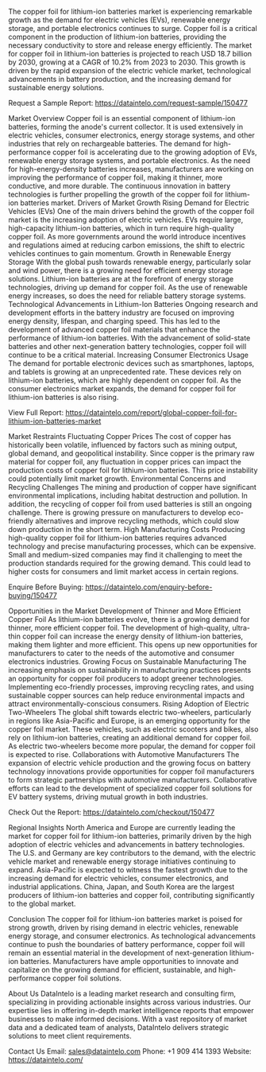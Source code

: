 The copper foil for lithium-ion batteries market is experiencing remarkable growth as the demand for electric vehicles (EVs), renewable energy storage, and portable electronics continues to surge. Copper foil is a critical component in the production of lithium-ion batteries, providing the necessary conductivity to store and release energy efficiently. The market for copper foil in lithium-ion batteries is projected to reach USD 18.7 billion by 2030, growing at a CAGR of 10.2% from 2023 to 2030. This growth is driven by the rapid expansion of the electric vehicle market, technological advancements in battery production, and the increasing demand for sustainable energy solutions.

Request a Sample Report: https://dataintelo.com/request-sample/150477

Market Overview
Copper foil is an essential component of lithium-ion batteries, forming the anode's current collector. It is used extensively in electric vehicles, consumer electronics, energy storage systems, and other industries that rely on rechargeable batteries. The demand for high-performance copper foil is accelerating due to the growing adoption of EVs, renewable energy storage systems, and portable electronics.
As the need for high-energy-density batteries increases, manufacturers are working on improving the performance of copper foil, making it thinner, more conductive, and more durable. The continuous innovation in battery technologies is further propelling the growth of the copper foil for lithium-ion batteries market.
Drivers of Market Growth
Rising Demand for Electric Vehicles (EVs)
One of the main drivers behind the growth of the copper foil market is the increasing adoption of electric vehicles. EVs require large, high-capacity lithium-ion batteries, which in turn require high-quality copper foil. As more governments around the world introduce incentives and regulations aimed at reducing carbon emissions, the shift to electric vehicles continues to gain momentum.
Growth in Renewable Energy Storage
With the global push towards renewable energy, particularly solar and wind power, there is a growing need for efficient energy storage solutions. Lithium-ion batteries are at the forefront of energy storage technologies, driving up demand for copper foil. As the use of renewable energy increases, so does the need for reliable battery storage systems.
Technological Advancements in Lithium-Ion Batteries
Ongoing research and development efforts in the battery industry are focused on improving energy density, lifespan, and charging speed. This has led to the development of advanced copper foil materials that enhance the performance of lithium-ion batteries. With the advancement of solid-state batteries and other next-generation battery technologies, copper foil will continue to be a critical material.
Increasing Consumer Electronics Usage
The demand for portable electronic devices such as smartphones, laptops, and tablets is growing at an unprecedented rate. These devices rely on lithium-ion batteries, which are highly dependent on copper foil. As the consumer electronics market expands, the demand for copper foil for lithium-ion batteries is also rising.

View Full Report: https://dataintelo.com/report/global-copper-foil-for-lithium-ion-batteries-market

Market Restraints
Fluctuating Copper Prices
The cost of copper has historically been volatile, influenced by factors such as mining output, global demand, and geopolitical instability. Since copper is the primary raw material for copper foil, any fluctuation in copper prices can impact the production costs of copper foil for lithium-ion batteries. This price instability could potentially limit market growth.
Environmental Concerns and Recycling Challenges
The mining and production of copper have significant environmental implications, including habitat destruction and pollution. In addition, the recycling of copper foil from used batteries is still an ongoing challenge. There is growing pressure on manufacturers to develop eco-friendly alternatives and improve recycling methods, which could slow down production in the short term.
High Manufacturing Costs
Producing high-quality copper foil for lithium-ion batteries requires advanced technology and precise manufacturing processes, which can be expensive. Small and medium-sized companies may find it challenging to meet the production standards required for the growing demand. This could lead to higher costs for consumers and limit market access in certain regions.

Enquire Before Buying: https://dataintelo.com/enquiry-before-buying/150477

Opportunities in the Market
Development of Thinner and More Efficient Copper Foil
As lithium-ion batteries evolve, there is a growing demand for thinner, more efficient copper foil. The development of high-quality, ultra-thin copper foil can increase the energy density of lithium-ion batteries, making them lighter and more efficient. This opens up new opportunities for manufacturers to cater to the needs of the automotive and consumer electronics industries.
Growing Focus on Sustainable Manufacturing
The increasing emphasis on sustainability in manufacturing practices presents an opportunity for copper foil producers to adopt greener technologies. Implementing eco-friendly processes, improving recycling rates, and using sustainable copper sources can help reduce environmental impacts and attract environmentally-conscious consumers.
Rising Adoption of Electric Two-Wheelers
The global shift towards electric two-wheelers, particularly in regions like Asia-Pacific and Europe, is an emerging opportunity for the copper foil market. These vehicles, such as electric scooters and bikes, also rely on lithium-ion batteries, creating an additional demand for copper foil. As electric two-wheelers become more popular, the demand for copper foil is expected to rise.
Collaborations with Automotive Manufacturers
The expansion of electric vehicle production and the growing focus on battery technology innovations provide opportunities for copper foil manufacturers to form strategic partnerships with automotive manufacturers. Collaborative efforts can lead to the development of specialized copper foil solutions for EV battery systems, driving mutual growth in both industries.

Check Out the Report: https://dataintelo.com/checkout/150477

Regional Insights
North America and Europe are currently leading the market for copper foil for lithium-ion batteries, primarily driven by the high adoption of electric vehicles and advancements in battery technologies. The U.S. and Germany are key contributors to the demand, with the electric vehicle market and renewable energy storage initiatives continuing to expand.
Asia-Pacific is expected to witness the fastest growth due to the increasing demand for electric vehicles, consumer electronics, and industrial applications. China, Japan, and South Korea are the largest producers of lithium-ion batteries and copper foil, contributing significantly to the global market.

Conclusion
The copper foil for lithium-ion batteries market is poised for strong growth, driven by rising demand in electric vehicles, renewable energy storage, and consumer electronics. As technological advancements continue to push the boundaries of battery performance, copper foil will remain an essential material in the development of next-generation lithium-ion batteries. Manufacturers have ample opportunities to innovate and capitalize on the growing demand for efficient, sustainable, and high-performance copper foil solutions.

About Us
DataIntelo is a leading market research and consulting firm, specializing in providing actionable insights across various industries. Our expertise lies in offering in-depth market intelligence reports that empower businesses to make informed decisions. With a vast repository of market data and a dedicated team of analysts, DataIntelo delivers strategic solutions to meet client requirements.

Contact Us
Email: sales@dataintelo.com
Phone: +1 909 414 1393
Website: https://dataintelo.com/


